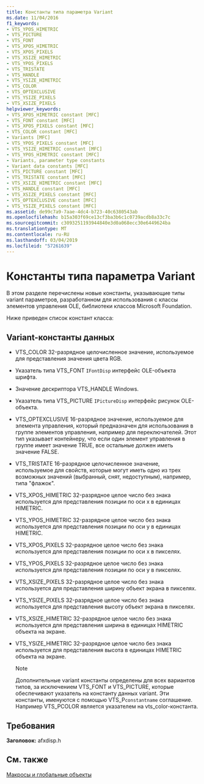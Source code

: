 ```yaml
---
title: Константы типа параметра Variant
ms.date: 11/04/2016
f1_keywords:
- VTS_YPOS_HIMETRIC
- VTS_PICTURE
- VTS_FONT
- VTS_XPOS_HIMETRIC
- VTS_XPOS_PIXELS
- VTS_XSIZE_HIMETRIC
- VTS_YPOS_PIXELS
- VTS_TRISTATE
- VTS_HANDLE
- VTS_YSIZE_HIMETRIC
- VTS_COLOR
- VTS_OPTEXCLUSIVE
- VTS_YSIZE_PIXELS
- VTS_XSIZE_PIXELS
helpviewer_keywords:
- VTS_XPOS_HIMETRIC constant [MFC]
- VTS_FONT constant [MFC]
- VTS_XPOS_PIXELS constant [MFC]
- VTS_COLOR constant [MFC]
- Variants [MFC]
- VTS_YPOS_PIXELS constant [MFC]
- VTS_YSIZE_HIMETRIC constant [MFC]
- VTS_YPOS_HIMETRIC constant [MFC]
- Variants, parameter type constants
- Variant data constants [MFC]
- VTS_PICTURE constant [MFC]
- VTS_TRISTATE constant [MFC]
- VTS_XSIZE_HIMETRIC constant [MFC]
- VTS_HANDLE constant [MFC]
- VTS_XSIZE_PIXELS constant [MFC]
- VTS_OPTEXCLUSIVE constant [MFC]
- VTS_YSIZE_PIXELS constant [MFC]
ms.assetid: de99c7a9-7aae-4dc4-b723-40c6380543ab
ms.openlocfilehash: b15a303f69ce13cf3ba3b6c1c0739acdb8a33c7c
ms.sourcegitcommit: c3093251193944840e3d0a068ecc30e6449624ba
ms.translationtype: MT
ms.contentlocale: ru-RU
ms.lasthandoff: 03/04/2019
ms.locfileid: "57261639"
---
```

# <a name="variant-parameter-type-constants"></a>Константы типа параметра Variant

В этом разделе перечислены новые константы, указывающие типы variant параметров, разработанном для использования с классы элементов управления OLE, библиотеки классов Microsoft Foundation.

Ниже приведен список констант класса:

##  <a name="_mfc_variant_data_constants"></a> Variant-константы данных

- VTS_COLOR 32-разрядное целочисленное значение, используемое для представления значения цвета RGB.

- Указатель типа VTS_FONT `IFontDisp` интерфейс OLE-объекта шрифта.

- Значение дескриптора VTS_HANDLE Windows.

- Указатель типа VTS_PICTURE `IPictureDisp` интерфейс рисунок OLE-объекта.

- VTS_OPTEXCLUSIVE 16-разрядное значение, используемое для элемента управления, который предназначен для использования в группе элементов управления, например для переключателей. Этот тип указывает контейнеру, что если один элемент управления в группе имеет значение TRUE, все остальные должен иметь значение FALSE.

- VTS_TRISTATE 16-разрядное целочисленное значение, используемое для свойств, которые могут иметь одно из трех возможных значений (выбранный, снят, недоступным), например, типа "флажок".

- VTS_XPOS_HIMETRIC 32-разрядное целое число без знака используется для представления позиции по оси x в единицах HIMETRIC.

- VTS_YPOS_HIMETRIC 32-разрядное целое число без знака используется для представления позиции по оси y в единицах HIMETRIC.

- VTS_XPOS_PIXELS 32-разрядное целое число без знака используется для представления позиции по оси x в пикселях.

- VTS_YPOS_PIXELS 32-разрядное целое число без знака используется для представления позиции по оси y в пикселях.

- VTS_XSIZE_PIXELS 32-разрядное целое число без знака используется для представления ширину объект экрана в пикселях.

- VTS_YSIZE_PIXELS 32-разрядное целое число без знака используется для представления высоту объект экрана в пикселях.

- VTS_XSIZE_HIMETRIC 32-разрядное целое число без знака используется для представления ширина в единицах HIMETRIC объекта на экране.

- VTS_YSIZE_HIMETRIC 32-разрядное целое число без знака используется для представления высота в единицах HIMETRIC объекта на экране.

    > [!NOTE]
    >  Дополнительные variant константы определены для всех вариантов типов, за исключением VTS_FONT и VTS_PICTURE, которые обеспечивают указатель на константу данных variant. Эти константы, именуются с помощью VTS_P`constantname` соглашение. Например VTS_PCOLOR является указателем на vts_color-константа.

## <a name="requirements"></a>Требования

**Заголовок:** afxdisp.h

## <a name="see-also"></a>См. также

[Макросы и глобальные объекты](../../mfc/reference/mfc-macros-and-globals.md)
